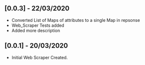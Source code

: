 ## [0.0.3] - 22/03/2020

* Converted List of Maps of attributes to a single Map in repsonse
* Web_Scraper Tests added
* Added more description

## [0.0.1] - 20/03/2020

* Initial Web Scraper Created.
